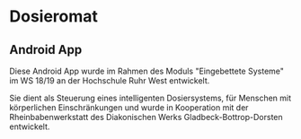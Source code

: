 # Dosieromat
## Android App

Diese Android App wurde im Rahmen des Moduls "Eingebettete Systeme" im WS 18/19 an der Hochschule Ruhr West entwickelt.

Sie dient als Steuerung eines intelligenten Dosiersystems, für Menschen mit körperlichen Einschränkungen und wurde in Kooperation 
mit der Rheinbabenwerkstatt des Diakonischen Werks Gladbeck-Bottrop-Dorsten entwickelt.
